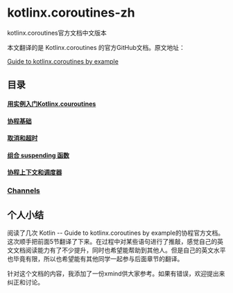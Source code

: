 # kotlinx.coroutines-zh
kotlinx.coroutines官方文档中文版本

本文翻译的是 Kotlinx.coroutines 的官方GitHub文档。原文地址：

[Guide to kotlinx.coroutines by example](https://github.com/shaomaicheng/kotlinx.coroutines/blob/master/coroutines-guide.md)


## 目录

#### [用实例入门Kotlinx.couroutines](./guide/example/main.md)

#### [协程基础](./guide/example/basic.md)

#### [取消和超时](./guide/example/cancelandtimeout.md)

#### [组合 suspending 函数](./guide/example/componsecoroutine.md)

#### [协程上下文和调度器](./guide/example/contextdispatchers.md)

### [Channels](./guide/example/channel.md)


## 个人小结

阅读了几次 Kotlin -- Guide to kotlinx.coroutines by example的协程官方文档。这次顺手把前面5节翻译了下来。在过程中对某些语句进行了推敲，感觉自己的英文文档阅读能力有了不少提升，同时也希望能帮助到其他人。但是自己的英文水平也毕竟有限，所以也希望能有其他同学一起参与后面章节的翻译。

针对这个文档的内容，我添加了一份xmind供大家参考。如果有错误，欢迎提出来纠正和讨论。

![]()
